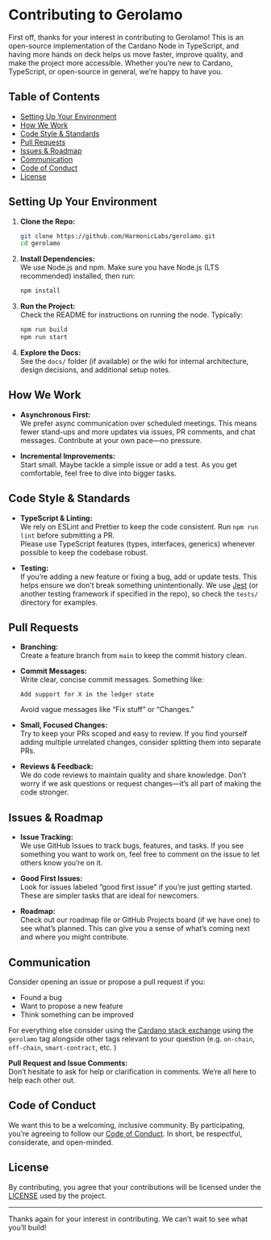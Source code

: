 # Contributing to Gerolamo

First off, thanks for your interest in contributing to Gerolamo! This is an open-source implementation of the Cardano Node in TypeScript, and having more hands on deck helps us move faster, improve quality, and make the project more accessible. Whether you’re new to Cardano, TypeScript, or open-source in general, we’re happy to have you.

## Table of Contents
- [Setting Up Your Environment](#setting-up-your-environment)
- [How We Work](#how-we-work)
- [Code Style & Standards](#code-style--standards)
- [Pull Requests](#pull-requests)
- [Issues & Roadmap](#issues--roadmap)
- [Communication](#communication)
- [Code of Conduct](#code-of-conduct)
- [License](#license)

## Setting Up Your Environment

1. **Clone the Repo:**  
   ```bash
   git clone https://github.com/HarmonicLabs/gerolamo.git
   cd gerolamo
   ```

2. **Install Dependencies:**  
   We use Node.js and npm. Make sure you have Node.js (LTS recommended) installed, then run:  
   ```bash
   npm install
   ```

3. **Run the Project:**  
   Check the README for instructions on running the node. Typically:  
   ```bash
   npm run build
   npm run start
   ```

4. **Explore the Docs:**  
   See the `docs/` folder (if available) or the wiki for internal architecture, design decisions, and additional setup notes.

## How We Work

- **Asynchronous First:**  
  We prefer async communication over scheduled meetings. This means fewer stand-ups and more updates via issues, PR comments, and chat messages. Contribute at your own pace—no pressure.

- **Incremental Improvements:**  
  Start small. Maybe tackle a simple issue or add a test. As you get comfortable, feel free to dive into bigger tasks.

## Code Style & Standards

- **TypeScript & Linting:**  
  We rely on ESLint and Prettier to keep the code consistent. Run `npm run lint` before submitting a PR.  
  Please use TypeScript features (types, interfaces, generics) whenever possible to keep the codebase robust.

- **Testing:**  
  If you’re adding a new feature or fixing a bug, add or update tests. This helps ensure we don’t break something unintentionally. We use [Jest](https://jestjs.io/) (or another testing framework if specified in the repo), so check the `tests/` directory for examples.

## Pull Requests

- **Branching:**  
  Create a feature branch from `main` to keep the commit history clean.

- **Commit Messages:**  
  Write clear, concise commit messages. Something like:  
  ```
  Add support for X in the ledger state
  ```
  Avoid vague messages like “Fix stuff” or “Changes.”

- **Small, Focused Changes:**  
  Try to keep your PRs scoped and easy to review. If you find yourself adding multiple unrelated changes, consider splitting them into separate PRs.

- **Reviews & Feedback:**  
  We do code reviews to maintain quality and share knowledge. Don’t worry if we ask questions or request changes—it’s all part of making the code stronger.

## Issues & Roadmap

- **Issue Tracking:**  
  We use GitHub Issues to track bugs, features, and tasks. If you see something you want to work on, feel free to comment on the issue to let others know you’re on it.

- **Good First Issues:**  
  Look for issues labeled “good first issue” if you’re just getting started. These are simpler tasks that are ideal for newcomers.

- **Roadmap:**  
  Check out our roadmap file or GitHub Projects board (if we have one) to see what’s planned. This can give you a sense of what’s coming next and where you might contribute.

## Communication

Consider opening an issue or propose a pull request if you:
- Found a bug
- Want to propose a new feature
- Think something can be improved

For everything else consider using the [Cardano stack exchange](https://cardano.stackexchange.com/) using the `gerolamo` tag alongside other tags relevant to your question (e.g. `on-chain`, `off-chain`, `smart-contract`, etc. )

**Pull Request and Issue Comments:**  
  Don’t hesitate to ask for help or clarification in comments. We’re all here to help each other out.

## Code of Conduct

We want this to be a welcoming, inclusive community. By participating, you’re agreeing to follow our [Code of Conduct](CODEOFCONDUCT.md). In short, be respectful, considerate, and open-minded.

## License

By contributing, you agree that your contributions will be licensed under the [LICENSE](LICENSE) used by the project.

---

Thanks again for your interest in contributing. We can’t wait to see what you’ll build!
